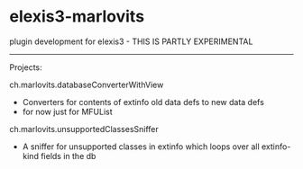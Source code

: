 elexis3-marlovits
=================

plugin development for elexis3 - THIS IS PARTLY EXPERIMENTAL

***************************************************************
Projects:

ch.marlovits.databaseConverterWithView<br>
- Converters for contents of extinfo old data defs to new data defs<br>
- for now just for MFUList<br>


ch.marlovits.unsupportedClassesSniffer<br>
- A sniffer for unsupported classes in extinfo which loops over all extinfo-kind fields in the db<br>
